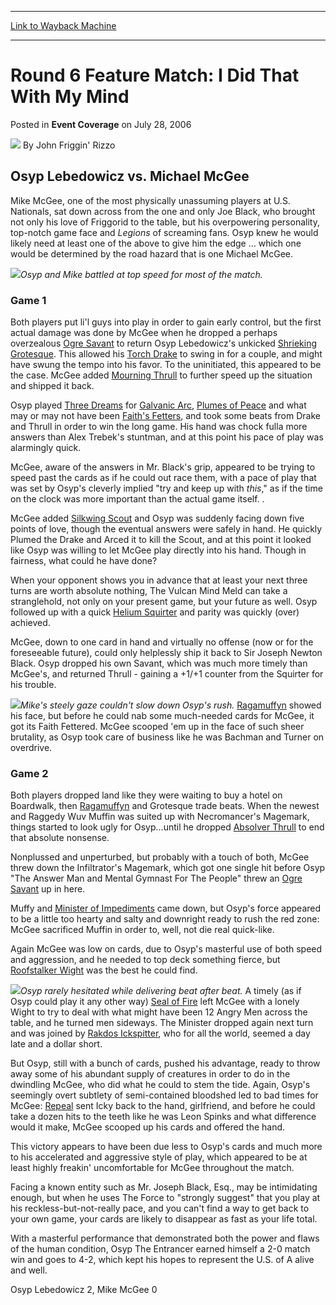 
---
[Link to Wayback Machine](https://web.archive.org/web/20220121023206/https://magic.wizards.com/en/articles/archive/event-coverage/round-6-feature-match-i-did-my-mind-2006-07-28)

[_metadata_:author]:- "John Friggin' Rizzo"
[_metadata_:description]:- "Osyp Lebedowicz vs. Michael McGee Mike McGee, one of the most physically unassuming players at U.S. Nationals, sat down across from the one and only Joe Black, who brought not only his love of Friggorid to the table, but his overpowering personality, top-notch game face and Legions of screaming fans. Osyp knew he would likely need at least one of the above to give him the edge"
[_metadata_:generator]:- "Drupal 7 (http://drupal.org)"
[_metadata_:node]:- "586156"
[_metadata_:publish_date]:- "2006-07-28"
[_metadata_:source]:- "div-main-content"
[_metadata_:title]:- "Round 6 Feature Match: I Did That With My Mind"
[_metadata_:wayback_capture_timestamp]:- "2022-01-21 02:32:06"
[_metadata_:wayback_raw_url]:- "https://web.archive.org/web/20220121023206id_/https://magic.wizards.com/en/articles/archive/event-coverage/round-6-feature-match-i-did-my-mind-2006-07-28"
[_metadata_:wayback_url]:- "https://magic.wizards.com/en/articles/archive/event-coverage/round-6-feature-match-i-did-my-mind-2006-07-28"
---


Round 6 Feature Match: I Did That With My Mind
==============================================



 Posted in **Event Coverage**
 on July 28, 2006 






![](https://media.magic.wizards.com/styles/auth_small/public/generic-avatar-150_200.png)
By John Friggin' Rizzo












Osyp Lebedowicz vs. Michael McGee
---------------------------------


Mike McGee, one of the most physically unassuming players at U.S. Nationals, sat down across from the one and only Joe Black, who brought not only his love of Friggorid to the table, but his overpowering personality, top-notch game face and *Legions* of screaming fans. Osyp knew he would likely need at least one of the above to give him the edge … which one would be determined by the road hazard that is one Michael McGee.


![](https://media.magic.wizards.com/image_legacy_migration/sideboard/images/usnat06/fm6_osypmcgee.jpg)*Osyp and Mike battled at top speed for most of the match.*
### Game 1


Both players put li'l guys into play in order to gain early control, but the first actual damage was done by McGee when he dropped a perhaps overzealous [Ogre Savant](https://gatherer.wizards.com/Pages/Card/Details.aspx?name=Ogre+Savant) to return Osyp Lebedowicz's unkicked [Shrieking Grotesque](https://gatherer.wizards.com/Pages/Card/Details.aspx?name=Shrieking+Grotesque). This allowed his [Torch Drake](https://gatherer.wizards.com/Pages/Card/Details.aspx?name=Torch+Drake) to swing in for a couple, and might have swung the tempo into his favor. To the uninitiated, this appeared to be the case. McGee added [Mourning Thrull](https://gatherer.wizards.com/Pages/Card/Details.aspx?name=Mourning+Thrull) to further speed up the situation and shipped it back.


Osyp played [Three Dreams](https://gatherer.wizards.com/Pages/Card/Details.aspx?name=Three+Dreams) for [Galvanic Arc](https://gatherer.wizards.com/Pages/Card/Details.aspx?name=Galvanic+Arc), [Plumes of Peace](https://gatherer.wizards.com/Pages/Card/Details.aspx?name=Plumes+of+Peace) and what may or may not have been [Faith's Fetters](https://gatherer.wizards.com/Pages/Card/Details.aspx?name=Faith%27s+Fetters), and took some beats from Drake and Thrull in order to win the long game. His hand was chock fulla more answers than Alex Trebek's stuntman, and at this point his pace of play was alarmingly quick.


McGee, aware of the answers in Mr. Black's grip, appeared to be trying to speed past the cards as if he could out race them, with a pace of play that was set by Osyp's cleverly implied "try and keep up with *this*," as if the time on the clock was more important than the actual game itself. .


McGee added [Silkwing Scout](https://gatherer.wizards.com/Pages/Card/Details.aspx?name=Silkwing+Scout) and Osyp was suddenly facing down five points of love, though the eventual answers were safely in hand. He quickly Plumed the Drake and Arced it to kill the Scout, and at this point it looked like Osyp was willing to let McGee play directly into his hand. Though in fairness, what could he have done?


When your opponent shows you in advance that at least your next three turns are worth absolute nothing, The Vulcan Mind Meld can take a stranglehold, not only on your present game, but your future as well. Osyp followed up with a quick [Helium Squirter](https://gatherer.wizards.com/Pages/Card/Details.aspx?name=Helium+Squirter) and parity was quickly (over) achieved.


McGee, down to one card in hand and virtually no offense (now or for the foreseeable future), could only helplessly ship it back to Sir Joseph Newton Black. Osyp dropped his own Savant, which was much more timely than McGee's, and returned Thrull - gaining a +1/+1 counter from the Squirter for his trouble.


![](https://media.magic.wizards.com/image_legacy_migration/sideboard/images/usnat06/fm6_mcgee.jpg)*Mike's steely gaze couldn't slow down Osyp's rush.*
[Ragamuffyn](https://gatherer.wizards.com/Pages/Card/Details.aspx?name=Ragamuffyn) showed his face, but before he could nab some much-needed cards for McGee, it got its Faith Fettered. McGee scooped 'em up in the face of such sheer brutality, as Osyp took care of business like he was Bachman and Turner on overdrive.


### Game 2


Both players dropped land like they were waiting to buy a hotel on Boardwalk, then [Ragamuffyn](https://gatherer.wizards.com/Pages/Card/Details.aspx?name=Ragamuffyn) and Grotesque trade beats. When the newest and Raggedy Wuv Muffin was suited up with Necromancer's Magemark, things started to look ugly for Osyp…until he dropped [Absolver Thrull](https://gatherer.wizards.com/Pages/Card/Details.aspx?name=Absolver+Thrull) to end that absolute nonsense.


Nonplussed and unperturbed, but probably with a touch of both, McGee threw down the Infiltrator's Magemark, which got one single hit before Osyp "The Answer Man and Mental Gymnast For The People" threw an [Ogre Savant](https://gatherer.wizards.com/Pages/Card/Details.aspx?name=Ogre+Savant) up in here.


Muffy and [Minister of Impediments](https://gatherer.wizards.com/Pages/Card/Details.aspx?name=Minister+of+Impediments) came down, but Osyp's force appeared to be a little too hearty and salty and downright ready to rush the red zone: McGee sacrificed Muffin in order to, well, not die real quick-like.


Again McGee was low on cards, due to Osyp's masterful use of both speed and aggression, and he needed to top deck something fierce, but [Roofstalker Wight](https://gatherer.wizards.com/Pages/Card/Details.aspx?name=Roofstalker+Wight) was the best he could find.


![](https://media.magic.wizards.com/image_legacy_migration/sideboard/images/usnat06/fm6_osyp.jpg)*Osyp rarely hesitated while delivering beat after beat.*
A timely (as if Osyp could play it any other way) [Seal of Fire](https://gatherer.wizards.com/Pages/Card/Details.aspx?name=Seal+of+Fire) left McGee with a lonely Wight to try to deal with what might have been 12 Angry Men across the table, and he turned men sideways. The Minister dropped again next turn and was joined by [Rakdos Ickspitter](https://gatherer.wizards.com/Pages/Card/Details.aspx?name=Rakdos+Ickspitter), who for all the world, seemed a day late and a dollar short.


But Osyp, still with a bunch of cards, pushed his advantage, ready to throw away some of his abundant supply of creatures in order to do in the dwindling McGee, who did what he could to stem the tide. Again, Osyp's seemingly overt subtlety of semi-contained bloodshed led to bad times for McGee: [Repeal](https://gatherer.wizards.com/Pages/Card/Details.aspx?name=Repeal) sent Icky back to the hand, girlfriend, and before he could take a dozen hits to the teeth like he was Leon Spinks and what difference would it make, McGee scooped up his cards and offered the hand.


This victory appears to have been due less to Osyp's cards and much more to his accelerated and aggressive style of play, which appeared to be at least highly freakin' uncomfortable for McGee throughout the match.


Facing a known entity such as Mr. Joseph Black, Esq., may be intimidating enough, but when he uses The Force to "strongly suggest" that you play at his reckless-but-not-really pace, and you can't find a way to get back to your own game, your cards are likely to disappear as fast as your life total.


With a masterful performance that demonstrated both the power and flaws of the human condition, Osyp The Entrancer earned himself a 2-0 match win and goes to 4-2, which kept his hopes to represent the U.S. of A alive and well.


Osyp Lebedowicz 2, Mike McGee 0








